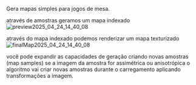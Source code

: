 Gera mapas simples para jogos de mesa.

através de amostras geramos um mapa indexado
![preview2025_04_24_14_40_08](https://github.com/user-attachments/assets/8b5a0c47-8dcc-4947-a907-3209649bdb81)

através do mapa indexado podemos renderizar um mapa texturizado
![finalMap2025_04_24_14_40_08](https://github.com/user-attachments/assets/468d258d-64d3-48e8-ab6c-00ac98f754bc)

você pode expandir as capacidades de geração criando novas amostras (map samples)
se a imagem da amostra for assimétrica ou anisotrópica o algoritmo vai criar novas amostras durante o carregamento aplicando transformações a imagem.
